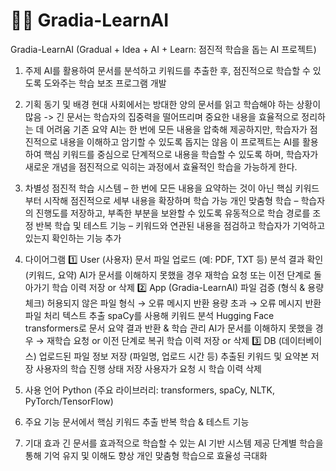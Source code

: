 # 📑🤖 Gradia-LearnAI
Gradia-LearnAI (Gradual + Idea + AI + Learn: 점진적 학습을 돕는 AI 프로젝트)

1. 주제
AI를 활용하여 문서를 분석하고 키워드를 추출한 후, 점진적으로 학습할 수 있도록 도와주는 학습 보조 프로그램 개발

2. 기획 동기 및 배경
현대 사회에서는 방대한 양의 문서를 읽고 학습해야 하는 상황이 많음 -> 긴 문서는 학습자의 집중력을 떨어뜨리며 중요한 내용을 효율적으로 정리하는 데 어려움
기존 요약 AI는 한 번에 모든 내용을 압축해 제공하지만, 학습자가 점진적으로 내용을 이해하고 암기할 수 있도록 돕지는 않음
이 프로젝트는 AI를 활용하여 핵심 키워드를 중심으로 단계적으로 내용을 학습할 수 있도록 하며, 학습자가 새로운 개념을 점진적으로 익히는 과정에서 효율적인 학습을 가능하게 한다.

3. 차별성
점진적 학습 시스템 – 한 번에 모든 내용을 요약하는 것이 아닌 핵심 키워드부터 시작해 점진적으로 세부 내용을 확장하며 학습 가능
개인 맞춤형 학습 – 학습자의 진행도를 저장하고, 부족한 부분을 보완할 수 있도록 유동적으로 학습 경로를 조정
반복 학습 및 테스트 기능 – 키워드와 연관된 내용을 점검하고 학습자가 기억하고 있는지 확인하는 기능 추가

4. 다이어그램
1️⃣ User (사용자)
문서 파일 업로드 (예: PDF, TXT 등)
분석 결과 확인 (키워드, 요약)
AI가 문서를 이해하지 못했을 경우 재학습 요청 또는 이전 단계로 돌아가기
학습 이력 저장 or 삭제
2️⃣ App (Gradia-LearnAI)
파일 검증 (형식 & 용량 체크)
허용되지 않은 파일 형식 → 오류 메시지 반환
용량 초과 → 오류 메시지 반환
파일 처리
텍스트 추출
spaCy를 사용해 키워드 분석
Hugging Face transformers로 문서 요약
결과 반환 & 학습 관리
AI가 문서를 이해하지 못했을 경우 → 재학습 요청 or 이전 단계로 복귀
학습 이력 저장 or 삭제
3️⃣ DB (데이터베이스)
업로드된 파일 정보 저장 (파일명, 업로드 시간 등)
추출된 키워드 및 요약본 저장
사용자의 학습 진행 상태 저장
사용자가 요청 시 학습 이력 삭제
   
6. 사용 언어
Python (주요 라이브러리: transformers, spaCy, NLTK, PyTorch/TensorFlow)

8. 주요 기능
문서에서 핵심 키워드 추출
반복 학습 & 테스트 기능

10. 기대 효과
긴 문서를 효과적으로 학습할 수 있는 AI 기반 시스템 제공
단계별 학습을 통해 기억 유지 및 이해도 향상
개인 맞춤형 학습으로 효율성 극대화
